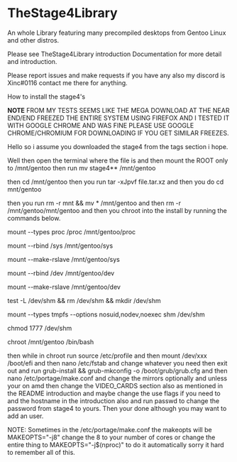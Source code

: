 # TheStage4Library
An whole Library featuring many precompiled desktops from Gentoo Linux and other distros.

Please see TheStage4Library introduction Documentation for more detail and introduction.

Please report issues and make requests if you have any also my discord is Xinc#0116 contact me there for anything.

How to install the stage4's

**NOTE** FROM MY TESTS SEEMS LIKE THE MEGA DOWNLOAD AT THE NEAR END/END FREEZED THE ENTIRE SYSTEM USING FIREFOX AND I TESTED IT WITH GOOGLE CHROME AND WAS FINE PLEASE USE GOOGLE CHROME/CHROMIUM FOR DOWNLOADING IF YOU GET SIMILAR FREEZES.

Hello so i assume you downloaded the stage4 from the tags section i hope.

Well then open the terminal where the file is and then mount the ROOT only to /mnt/gentoo then run mv stage4** /mnt/gentoo

then cd /mnt/gentoo then you run tar -xJpvf file.tar.xz and then you do cd mnt/gentoo

then you run rm -r mnt && mv * /mnt/gentoo and then rm -r /mnt/gentoo/mnt/gentoo and then you chroot into the install by running the commands below.

mount --types proc /proc /mnt/gentoo/proc

mount --rbind /sys /mnt/gentoo/sys

mount --make-rslave /mnt/gentoo/sys

mount --rbind /dev /mnt/gentoo/dev

mount --make-rslave /mnt/gentoo/dev

test -L /dev/shm && rm /dev/shm && mkdir /dev/shm

mount --types tmpfs --options nosuid,nodev,noexec shm /dev/shm

chmod 1777 /dev/shm

chroot /mnt/gentoo /bin/bash

then while in chroot run source /etc/profile and then mount /dev/xxx /boot/efi and then nano /etc/fstab and change whatever you need then exit out and run grub-install && grub-mkconfig -o /boot/grub/grub.cfg and then nano /etc/portage/make.conf and change the mirrors optionally and unless your on amd then change the VIDEO_CARDS section also as mentioned in the README introduction and maybe change the use flags if you need to and the hostname in the introduction also and run passwd to change the password from stage4 to yours. Then your done although you may want to add an user.

NOTE:
Sometimes in the /etc/portage/make.conf the makeopts will be MAKEOPTS="-j8" change the 8 to your number of cores or change the entire thing to MAKEOPTS="-j$(nproc)" to do it automatically sorry it hard to remember all of this.

